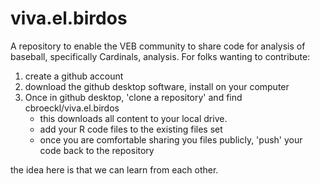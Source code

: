 # viva.el.birdos
A repository to enable the VEB community to share code for analysis of baseball, specifically Cardinals, analysis.  For folks wanting to contribute: 

1. create a github account
2. download the github desktop software, install on your computer
3. Once in github desktop, 'clone a repository' and find cbroeckl/viva.el.birdos
    - this downloads all content to your local drive.
    - add your R code files to the existing files set
    - once you are comfortable sharing you files publicly, 'push' your code back to the repository

the idea here is that we can learn from each other.  
